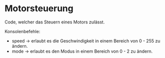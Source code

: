 # Motorsteuerung
Code, welcher das Steuern eines Motors zulässt.

Konsolenbefehle:
- speed -> erlaubt es die Geschwindigkeit in einem Bereich von 0 - 255 zu ändern.
- mode  -> erlaubt es den Modus in einem Bereich von 0 - 2 zu ändern.
